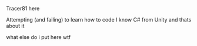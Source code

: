 Tracer81 here

Attempting (and failing) to learn how to code
I know C# from Unity and thats about it

what else do i put here wtf
